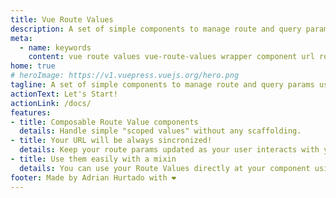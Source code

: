 ```yaml
---
title: Vue Route Values
description: A set of simple components to manage route and query params using Vue Router.
meta:
  - name: keywords
    content: vue route values vue-route-values wrapper component url router param query
home: true
# heroImage: https://v1.vuepress.vuejs.org/hero.png
tagline: A set of simple components to manage route and query params using Vue Router.
actionText: Let's Start!
actionLink: /docs/
features:
- title: Composable Route Value components
  details: Handle simple "scoped values" without any scaffolding.
- title: Your URL will be always sincronized!
  details: Keep your route params updated as your user interacts with your web.
- title: Use them easily with a mixin
  details: You can use your Route Values directly at your component using routeValuesMixin.
footer: Made by Adrian Hurtado with ❤️
---
```

